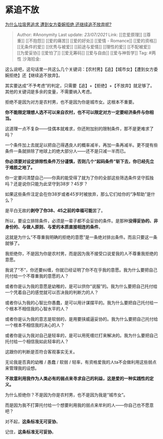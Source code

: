 # 紧追不放
[为什么垃圾男追求 遭到女方委婉拒绝 还继续追不放弃呢?](https://www.zhihu.com/question/397579584/answer/1269935154)

> Author: #Anonymity
> Last update: *23/07/2021*
> Link: [[恋爱原理]] [[尊重]] [[不抱怨]] [[爱的痛苦]] [[爱的好处]] [[爱情 - Romance]] [[爱的资格]] [[无条件的爱]] [[优秀与被爱]] [[前途与爱情]] [[理性的爱]] [[不配被爱]] [[为爱妥协]] [[爱怕了]] [[爱无筹码]] [[爱与自由]] [[爱与神哲学]]
> Tag: #两性
> 沙海拾金:

这么说吧，这句话里一共这么几个关键词：【农村男】【追】【城市女】【遭到女方委婉拒绝】还【继续追不放弃】。

其实要达成“不予考虑”的判定，只需要【追】+【拒绝】+【不放弃】就足够了。其他的关键词是多余的变量，不需要纳入考虑。

拒绝不是因为对方是农村男，也不是因为你是城市女。这根本不重要。

**你不能限定理想人选不可以来自农村，也不可以限定对方一定要经济条件与你相当。**

这道理一点不复杂——佳偶本就难求，你还附加别的限制条件，那不是更难求了吗？

一个条件加上去就足以把自己得遇良人的概率减半，再加一条再减半。更不提有些条件一条就排除了地球上的绝大部分人——还不是只减一半而已。

**你必须要对设定排除性条件万分谨慎，否则几个“起码条件”斩下去，你已经先立于难胜之地了。**

你一定要问清楚自己——你真的能受得了就为了你的全部这些筛选条件坚守孤独吗？还是说你只能为此坚守到38岁？45岁？

如果这些条件注定会在你38岁或者45岁时被放弃，那么它们给你的“净帮助”是什么？

是平白无故的**剥夺了你38、45之前的幸福可能**罢了。

所以，要设立排除条件，必须是一辈子都不会妥协的条件。是那种**没得妥协的、非身份的、与做人原则、与爱的本质直接相连的条件**。

这就是为什么“不尊重我明确的拒绝的意愿”是一条绝对排出条件。而且只要这一条就够了。

我拒绝你，不是因为你是农村男，而是因为我不接受口说爱我的人不尊重我拒绝的意愿。

我说了“不”，你还要纠缠，你就已经证明了你不在乎我的意愿。我为什么要把自己托付给一个不尊重我的意愿的人？

或者你是认为我的意愿是幼稚的，是可以供你“说服”的。我为什么要把自己托付给一个凭着自己的感觉就可以否决我的判断力的人？

或者你认为我的心智比你愚蠢，是可以用计谋摆平的。我为什么要把自己托付给一个根本不相信我的心智水平的人？

或者你是认为我的意志是软弱的，是用要挟威逼妥协的。我为什么要把自己托付给一个根本不相信我的决心的人？

或者你是认为我对自己是轻率的，是可以用死缠烂打来解决的。我为什么要把自己托付给一个相信我如此轻率的人？

这跟你的判断是否符合客观事实无关。

无论我是否真的幼稚 / 愚蠢 / 软弱 / 轻率，有资格爱我的人ta不会做利用这些弱点来管理我的设想。

**不故意利用我作为人类必有的弱点来寻求自己的利益，这是爱的一种实践性的定义。**

为什么拒绝你？不是因为你是农村男，也不是因为我是“城市女”。

而是因为我不打算托付给一个想要利用我的弱点来牟利的人——你自己也不愿意吧？

对不起，**这条标准无可妥协**。

记住，**这条标准无可妥协**。
